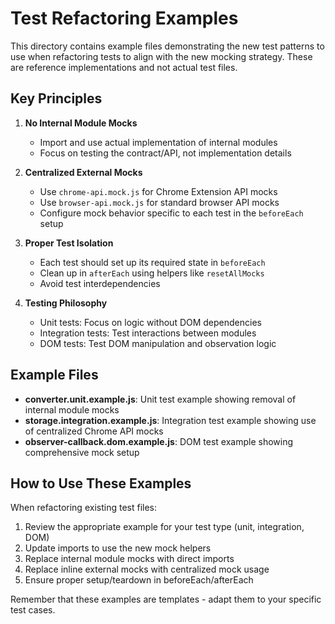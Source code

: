 # Test Refactoring Examples

This directory contains example files demonstrating the new test patterns to use when refactoring tests to align with the new mocking strategy. These are reference implementations and not actual test files.

## Key Principles

1. **No Internal Module Mocks**

   - Import and use actual implementation of internal modules
   - Focus on testing the contract/API, not implementation details

2. **Centralized External Mocks**

   - Use `chrome-api.mock.js` for Chrome Extension API mocks
   - Use `browser-api.mock.js` for standard browser API mocks
   - Configure mock behavior specific to each test in the `beforeEach` setup

3. **Proper Test Isolation**

   - Each test should set up its required state in `beforeEach`
   - Clean up in `afterEach` using helpers like `resetAllMocks`
   - Avoid test interdependencies

4. **Testing Philosophy**
   - Unit tests: Focus on logic without DOM dependencies
   - Integration tests: Test interactions between modules
   - DOM tests: Test DOM manipulation and observation logic

## Example Files

- **converter.unit.example.js**: Unit test example showing removal of internal module mocks
- **storage.integration.example.js**: Integration test example showing use of centralized Chrome API mocks
- **observer-callback.dom.example.js**: DOM test example showing comprehensive mock setup

## How to Use These Examples

When refactoring existing test files:

1. Review the appropriate example for your test type (unit, integration, DOM)
2. Update imports to use the new mock helpers
3. Replace internal module mocks with direct imports
4. Replace inline external mocks with centralized mock usage
5. Ensure proper setup/teardown in beforeEach/afterEach

Remember that these examples are templates - adapt them to your specific test cases.
